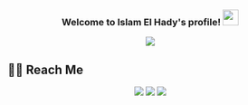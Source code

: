<h3 align="center">
  Welcome to Islam El Hady's profile!
  <img src="https://media.giphy.com/media/hvRJCLFzcasrR4ia7z/giphy.gif" width="28">
</h3>

<!-- Welcome Readme -->

<p align="center">
  <img src="https://freshidea.com/jonah/app/typing-svg/?lines=Android%20Developer%20Java%20and%20Kotlin;Self-taught%20design%20pattern;I%20learned%20a%20lot%20from%20the%20open-source;Always%20learning%20new%20things&center=true&width=400&height=50">
</p>



<!-- Reach Me  -->
## 🙋‍♂️ Reach Me

<p id="socialIcons" align="center">
    <a href="https://linkedin.com/in/islamelhady" alt="LinkedIn">
        <img src="https://img.shields.io/badge/-LinkedIn-blue?style=flat-square&logo=linkedin" /></a>
    <a href="https://hackerrank.com/islamelhady" alt="HackerRank">
        <img src="https://img.shields.io/badge/-HackerRank-3a424f?style=flat-square&logo=hackerrank" /></a>
    <a href="https://github.com/islamelhady/" alt="islamelhady">
        <img src="https://komarev.com/ghpvc/?username=islamelhady&label=Profile%20views&color=258f76&style=flat-square" /></a>
</p>






 

<!--
**islamelhady/islamelhady** is a ✨ _special_ ✨ repository because its `README.md` (this file) appears on your GitHub profile.


